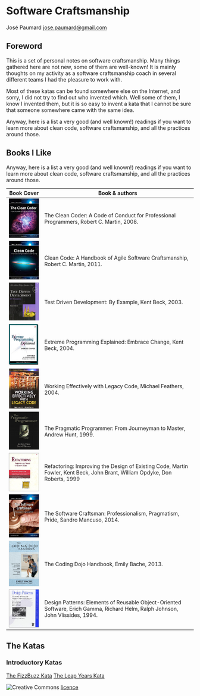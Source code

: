 # Software Craftsmanship
José Paumard <jose.paumard@gmail.com>

## Foreword

This is a set of personal notes on software craftsmanship. Many things gathered here are not new, some of them are well-known! It is mainly thoughts on my activity as a software craftsmanship coach in several different teams I had the pleasure to work with.

Most of these katas can be found somewhere else on the Internet, and sorry, I did not try to find out who invented which. Well some of them, I know I invented them, but it is so easy to invent a kata that I cannot be sure that someone somewhere came with the same idea.

Anyway, here is a list a very good (and well known!) readings if you want to learn more about clean code, software craftsmanship, and all the practices around those.

## Books I Like
Anyway, here is a list a very good (and well known!) readings if you want to learn more about clean code, software craftsmanship, and all the practices around those.

Book Cover | Book & authors
-----------|--------------
![Clean coder](/images/clean-coder.jpg)                   |The Clean Coder: A Code of Conduct for Professional Programmers, Robert C. Martin, 2008.
![Clean code](/images/clean-code.jpg)                     |Clean Code: A Handbook of Agile Software Craftsmanship, Robert C. Martin, 2011.
![TDD by example](/images/TDD-by-examples.jpg)            |Test Driven Development: By Example, Kent Beck, 2003.
![Xtreme programming](/images/xtreme-prog.jpg)            |Extreme Programming Explained: Embrace Change, Kent Beck, 2004.
![Legacy code](/images/legacy-code.jpg)                   |Working Effectively with Legacy Code, Michael Feathers, 2004.
![Pragmatic programmer](/images/pragmatic-programmer.jpg) |The Pragmatic Programmer: From Journeyman to Master, Andrew Hunt, 1999.
![Refactoring](/images/refactoring.jpg)                   |Refactoring: Improving the Design of Existing Code, Martin Fowler, Kent Beck, John Brant, William Opdyke, Don Roberts, 1999
![Software crafstmanship](/images/software-craftsman.jpg) |The Software Craftsman: Professionalism, Pragmatism, Pride, Sandro Mancuso, 2014.
![Coding dojo](/images/coding-dojo.jpg)                   |The Coding Dojo Handbook, Emily Bache, 2013.
![Design patterns](/images/design-pattern.jpg)            |Design Patterns: Elements of Reusable Object-Oriented Software, Erich Gamma, Richard Helm, Ralph Johnson, John Vlissides, 1994.

## The Katas

### Introductory Katas

[The FizzBuzz Kata](/katas/introductory/fizzbuzz-kata.html)
[The Leap Years Kata](/katas/introductory/leapyear-kata.html)

![Creative Commons](https://i.creativecommons.org/l/by-nc-sa/4.0/88x31.png) [licence](http://creativecommons.org/licenses/by-nc-sa/4.0/)

